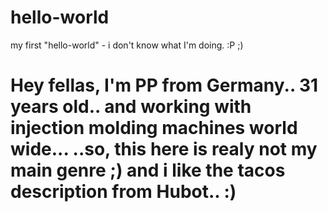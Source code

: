 # hello-world
my first "hello-world" - i don't know what I'm doing. :P ;) 
# Hey fellas, I'm PP from Germany.. 31 years old.. and working with injection molding machines world wide... ..so, this here is realy not my main genre ;) and i like the tacos description from Hubot.. :)
